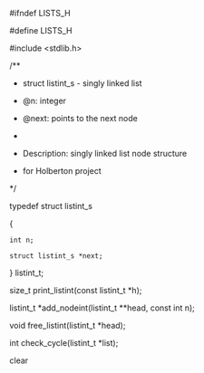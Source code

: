 #ifndef LISTS_H

#define LISTS_H

#include <stdlib.h>



/**

 * struct listint_s - singly linked list

 * @n: integer

 * @next: points to the next node

 *

 * Description: singly linked list node structure

 * for Holberton project

*/

typedef struct listint_s

{

	int n;

	struct listint_s *next;

} listint_t;



size_t print_listint(const listint_t *h);

listint_t *add_nodeint(listint_t **head, const int n);

void free_listint(listint_t *head);

int check_cycle(listint_t *list);



clear
